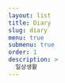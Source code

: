 ```yaml
---
layout: list
title: Diary
slug: diary
menu: true
submenu: true
order: 1
description: >
  일상생활
---
```

